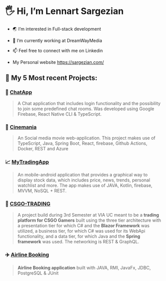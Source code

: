 # 🖐 Hi, I’m Lennart Sargezian
- 🌏 I’m interested in Full-stack development
- 🚧 I’m currently working at DreamWayMedia
- 📫 Feel free to connect with me on Linkedin

- My Personal website https://sargezian.com/ 

## 💼 My 5 Most recent Projects:

### 💭 [ChatApp](https://github.com/Sargezian/PentiaProject)
>A Chat application that includes login functionality and the possibility to join some predefined chat rooms. Was developed using Google Firebase, React Native CLI & TypeScript.

### 🎥 [Cinemania](https://github.com/Sargezian/Cinemania-Frontend)
>An Social media movie web-application. This project makes use of TypeScript, Java, Spring Boot, React, firebase, Github Actions, Docker, REST and Azure

### 📈 [MyTradingApp](https://github.com/Lennart1997/MyTradingApp) 
>An mobile-android application that provides a graphical way to display stock
data, which includes price, news, trends, personal watchlist and more. The app makes use of JAVA, Kotlin, firebase, MVVM, NoSQL + REST.

### 🔫 [CSGO-TRADING](https://github.com/Lennart1997/SEPCSTier1) 
>A project build during 3rd Semester at VIA UC meant to be a **trading platform for CSGO Gamers** built using the three tier architecture with a presentation tier for which C# and the **Blazor Framework** was utilized, a business tier, for which C# was used for its WebApi functionality, and a data tier, for which Java and the **Spring framework** was used. The networking is REST & GraphQL.

### ✈️ [Airline Booking](https://github.com/Lennart1997/AirlineBooking)
> **Airline Booking application** built with JAVA, RMI, JavaFx, JDBC, PostgreSQL & JUnit

